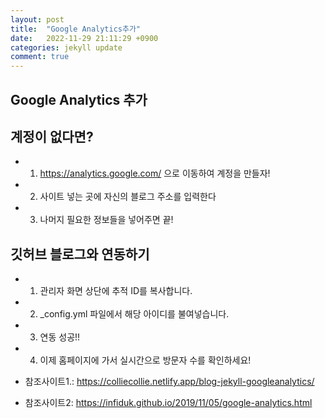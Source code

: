 ```yaml
---
layout: post
title:  "Google Analytics추가"
date:   2022-11-29 21:11:29 +0900
categories: jekyll update
comment: true
---
```

## Google Analytics 추가

## 계정이 없다면?

- 1. https://analytics.google.com/ 으로 이동하여 계정을 만들자!
- 2. 사이트 넣는 곳에 자신의 블로그 주소를 입력한다
- 3. 나머지 필요한 정보들을 넣어주면 끝!

## 깃허브 블로그와 연동하기

- 1. 관리자 화면 상단에 추적 ID를 복사합니다.
- 2. _config.yml 파일에서 해당 아이디를 불여넣습니다.
- 3. 연동 성공!!
- 4. 이제 홈페이지에 가서 실시간으로 방문자 수를 확인하세요!

- 참조사이트1.: https://colliecollie.netlify.app/blog-jekyll-googleanalytics/
- 참조사이트2: https://infiduk.github.io/2019/11/05/google-analytics.html


[jekyll-docs]: https://jekyllrb.com/docs/home
[jekyll-gh]:   https://github.com/jekyll/jekyll
[jekyll-talk]: https://talk.jekyllrb.com/
